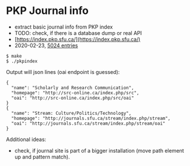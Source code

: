 # PKP Journal info


* extract basic journal info from PKP index
* TODO: check, if there is a database dump or real API
* [https://index.pkp.sfu.ca/](https://index.pkp.sfu.ca/)
* 2020-02-23, [5024 entries](https://raw.githubusercontent.com/miku/metha/master/extra/pkpindex/pkp.ndjson)

```
$ make
$ ./pkpindex
```

Output will json lines (oai endpoint is guessed):

    {
      "name": "Scholarly and Research Communication",
      "homepage": "http://src-online.ca/index.php/src",
      "oai": "http://src-online.ca/index.php/src/oai"
    }
    {
      "name": "Stream: Culture/Politics/Technology",
      "homepage": "http://journals.sfu.ca/stream/index.php/stream",
      "oai": "http://journals.sfu.ca/stream/index.php/stream/oai"
    }

Additional ideas:

* check, if journal site is part of a bigger installation (move path element
up and pattern match).

